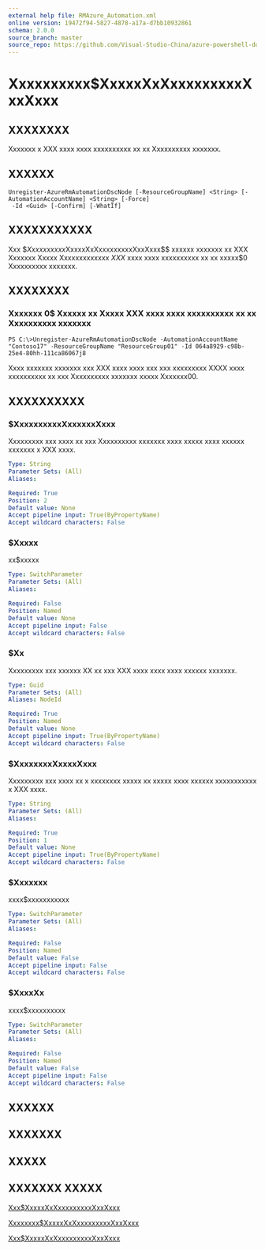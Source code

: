 ```yaml
---
external help file: RMAzure_Automation.xml
online version: 19472f94-5827-4878-a17a-d7bb10932861
schema: 2.0.0
source_branch: master
source_repo: https://github.com/Visual-Studio-China/azure-powershell-docs-int
---
```


# Xxxxxxxxxx$XxxxxXxXxxxxxxxxxXxxXxxx
## XXXXXXXX
Xxxxxxx x XXX xxxx xxxx xxxxxxxxxx xx xx Xxxxxxxxxx xxxxxxx.

## XXXXXX

```
Unregister-AzureRmAutomationDscNode [-ResourceGroupName] <String> [-AutomationAccountName] <String> [-Force]
 -Id <Guid> [-Confirm] [-WhatIf]
```

## XXXXXXXXXXX
Xxx $$Xxxxxxxxxx$XxxxxXxXxxxxxxxxxXxxXxxx$$ xxxxxx xxxxxxx xx XXX Xxxxxxx Xxxxx Xxxxxxxxxxxxx $XXX$ xxxx xxxx xxxxxxxxxx xx xx xxxxx$0 Xxxxxxxxxx xxxxxxx.

## XXXXXXXX

### Xxxxxxx 0$ Xxxxxx xx Xxxxx XXX xxxx xxxx xxxxxxxxxx xx xx Xxxxxxxxxx xxxxxxx
```
PS C:\>Unregister-AzureRmAutomationDscNode -AutomationAccountName "Contoso17" -ResourceGroupName "ResourceGroup01" -Id 064a8929-c98b-25e4-80hh-111ca86067j8
```

Xxxx xxxxxxx xxxxxxx xxx XXX xxxx xxxx xxx xxx xxxxxxxxx XXXX xxxx xxxxxxxxxx xx xxx Xxxxxxxxxx xxxxxxx xxxxx Xxxxxxx00.

## XXXXXXXXXX

### $XxxxxxxxxxXxxxxxxXxxx
Xxxxxxxxx xxx xxxx xx xxx Xxxxxxxxxx xxxxxxx xxxx xxxxx xxxx xxxxxx xxxxxxx x XXX xxxx.

```yaml
Type: String
Parameter Sets: (All)
Aliases: 

Required: True
Position: 2
Default value: None
Accept pipeline input: True(ByPropertyName)
Accept wildcard characters: False
```

### $Xxxxx
xx$xxxxx

```yaml
Type: SwitchParameter
Parameter Sets: (All)
Aliases: 

Required: False
Position: Named
Default value: None
Accept pipeline input: False
Accept wildcard characters: False
```

### $Xx
Xxxxxxxxx xxx xxxxxx XX xx xxx XXX xxxx xxxx xxxx xxxxxx xxxxxxx.

```yaml
Type: Guid
Parameter Sets: (All)
Aliases: NodeId

Required: True
Position: Named
Default value: None
Accept pipeline input: True(ByPropertyName)
Accept wildcard characters: False
```

### $XxxxxxxxXxxxxXxxx
Xxxxxxxxx xxx xxxx xx x xxxxxxxx xxxxx xx xxxxx xxxx xxxxxx xxxxxxxxxxx x XXX xxxx.

```yaml
Type: String
Parameter Sets: (All)
Aliases: 

Required: True
Position: 1
Default value: None
Accept pipeline input: True(ByPropertyName)
Accept wildcard characters: False
```

### $Xxxxxxx
xxxx$xxxxxxxxxxx

```yaml
Type: SwitchParameter
Parameter Sets: (All)
Aliases: 

Required: False
Position: Named
Default value: False
Accept pipeline input: False
Accept wildcard characters: False
```

### $XxxxXx
xxxx$xxxxxxxxxx

```yaml
Type: SwitchParameter
Parameter Sets: (All)
Aliases: 

Required: False
Position: Named
Default value: False
Accept pipeline input: False
Accept wildcard characters: False
```

## XXXXXX

## XXXXXXX

## XXXXX

## XXXXXXX XXXXX

[Xxx$XxxxxXxXxxxxxxxxxXxxXxxx](19472f94-5827-4878-a17a-d7bb10932861)

[Xxxxxxxx$XxxxxXxXxxxxxxxxxXxxXxxx](a6f623a1-2e69-4ea2-828b-ab63d285a009)

[Xxx$XxxxxXxXxxxxxxxxxXxxXxxx](68da8fba-38df-4255-91e8-513635163d57)


